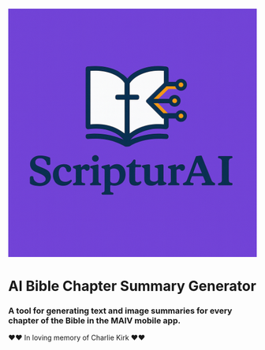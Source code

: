 <p align="center"><img src="logo.png" alt="logo" /></p>

# AI Bible Chapter Summary Generator
### A tool for generating text and image summaries for every chapter of the Bible in the MAIV mobile app.

❤️❤️ In loving memory of Charlie Kirk ❤️❤️
